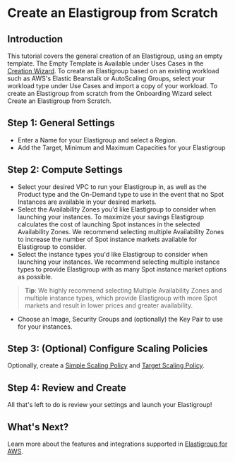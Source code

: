 # Create an Elastigroup from Scratch

## Introduction

This tutorial covers the general creation of an Elastigroup, using an empty template. The Empty Template is Available under Uses Cases in the [Creation Wizard](https://console.spotinst.com/#/aws/ec2/elastigroup/create/setup). To create an Elastigroup based on an existing workload such as AWS's Elastic Beanstalk or AutoScaling Groups, select your workload type under Use Cases and import a copy of your workload. To create an Elastigroup from scratch from the Onboarding Wizard select Create an Elastigroup from Scratch.

## Step 1: General Settings

- Enter a Name for your Elastigroup and select a Region.
- Add the Target, Minimum and Maximum Capacities for your Elastigroup

## Step 2: Compute Settings

- Select your desired VPC to run your Elastigroup in, as well as the Product type and the On-Demand type to use in the event that no Spot Instances are available in your desired markets.
- Select the Availability Zones you'd like Elastigroup to consider when launching your instances. To maximize your savings Elastigroup calculates the cost of launching Spot instances in the selected Availability Zones. We recommend selecting multiple Availability Zones to increase the number of Spot instance markets available for Elastigroup to consider.
- Select the instance types you'd like Elastigroup to consider when launching your instances. We recommend selecting multiple instance types to provide Elastigroup with as many Spot instance market options as possible.

> **Tip**: We highly recommend selecting Multiple Availability Zones and multiple instance types, which provide Elastigroup with more Spot markets and result in lower prices and greater availability.

- Choose an Image, Security Groups and (optionally) the Key Pair to use for your instances.

## Step 3: (Optional) Configure Scaling Policies

Optionally, create a [Simple Scaling Policy](elastigroup/features/scaling/simple-scaling-policies) and [Target Scaling Policy](elastigroup/features/scaling/target-scaling).

## Step 4: Review and Create

All that's left to do is review your settings and launch your Elastigroup!

## What's Next?

Learn more about the features and integrations supported in [Elastigroup for AWS](elastigroup/getting-started/elastigroup-for-aws).
